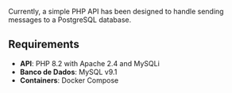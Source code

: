 Currently, a simple PHP API has been designed to handle sending messages to a PostgreSQL database.

## Requirements

- **API**: PHP 8.2 with Apache 2.4 and MySQLi
- **Banco de Dados**: MySQL v9.1
- **Containers**: Docker Compose